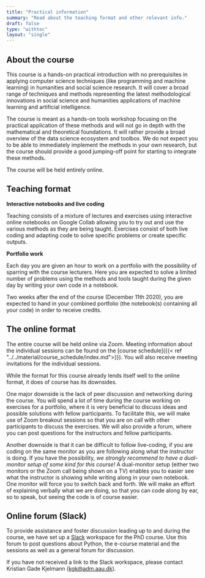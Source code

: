 ```yaml
---
title: "Practical information"
summary: "Read about the teaching format and other relevant info."
draft: false
type: "withtoc"
layout: "single"
---
```




## About the course

This course is a hands-on practical introduction with no prerequisites in applying computer science techniques (like programming and machine  learning) in humanities and social science research. It will cover a broad range of techniques and methods representing the latest methodological innovations in social science and humanities applications of machine learning and artificial intelligence.

The course is meant as a hands-on tools workshop focusing on the practical application of these methods and will not go in depth with the mathematical and theoretical foundations. It will rather provide a broad overview of the data science ecosystem and toolbox. We do not expect you to be able to immediately implement the methods in your own research, but the course should provide a good jumping-off point for starting to integrate these methods.

The course will be held entirely online.



## Teaching format

**Interactive notebooks and live coding**

Teaching consists of a mixture of lectures and exercises using interactive online notebooks on Google Collab allowing you to try out and use the various methods as they are being taught. Exercises consist of both live coding and adapting code to solve specific problems or create specific outputs.



**Portfolio work**

Each day you are given an hour to work on a portfolio with the possibility of sparring with the course lecturers. Here you are expected to solve a limited number of problems using the methods and tools taught during the given day by writing your own code in a notebook.

Two weeks after the end of the course (December 11th 2020), you are expected to hand in your combined  portfolio (the notebook(s) containing all your code) in order to receive  credits.



## The online format

The entire course will be held online via Zoom. Meeting information about the individual sessions can be found on the [course schedule]({{< ref "../../material/course_schedule/index.md">}}). You will also receive meeting invitations for the individual sessions.

While the format for this course already lends itself well to the online format, it does of course has its downsides.

One major downside is the lack of peer discussion and networking during the course. You will spend a lot of time during the course working on exercises for a portfolio, where it is very beneficial to discuss ideas and possible solutions with fellow participants. To facilitate this, we will make use of Zoom breakout sessions so that you are on call with other participants to discuss the exercises. We will also provide a forum, where you can post questions for the instructors and fellow participants. 

Another downside is that it can be difficult to follow live-coding, if you are coding on the same monitor as you are following along what the instructor is doing. If you have the possibility, *we strongly recommend to have a dual-monitor setup of some kind for this course!* 
A dual-monitor setup (either two monitors or the Zoom call being shown on a TV) enables you to easier see what the instructor is showing while writing along in your own notebook. One monitor will force you to switch back and forth.
We will make an effort of explaining verbally what we are doing, so that you can code along by ear, so to speak, but seeing the code is of course easier.



## Online forum (Slack)

To provide assistance and foster discussion leading up to and during the course, we have set up a [Slack](https://slack.com/) workspace for the PhD course. Use this forum to post questions about Python, the e-course material and the sessions as well as a general forum for discussion.

If you have not received a link to the Slack workspace, please contact Kristian Gade Kjelmann (<a href="mailto:kgk@adm.aau.dk">kgk@adm.aau.dk</a>).

